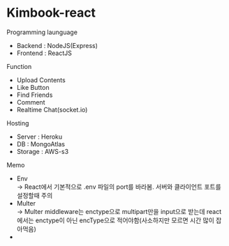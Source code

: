 # Kimbook-react

Programming launguage

- Backend : NodeJS(Express)
- Frontend : ReactJS

Function

- Upload Contents
- Like Button
- Find Friends
- Comment
- Realtime Chat(socket.io)

Hosting

- Server : Heroku
- DB : MongoAtlas
- Storage : AWS-s3

Memo

- Env </br>
  -> React에서 기본적으로 .env 파일의 port를 바라봄. 서버와 클라이언트 포트를 설정할때 주의 </br>
- Multer </br>
  -> Multer middleware는 enctype으로 multipart만을 input으로 받는데 react에서는 enctype이 아닌 encType으로 적어야함(사소하지만 모르면 시간 많이 잡아먹음)
-
